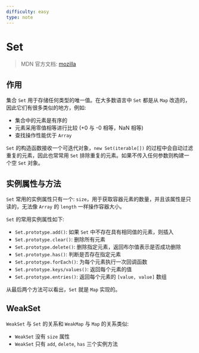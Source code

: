 ```yaml
---
difficulty: easy
type: note
---
```


# Set

> MDN 官方文档: [mozilla](https://developer.mozilla.org/zh-CN/docs/Web/JavaScript/Reference/Global_Objects/Set)

## 作用

集合 `Set` 用于存储任何类型的唯一值。在大多数语言中 `Set` 都是从 `Map` 改造的，因此它们有很多类似的地方，例如:
- 集合中的元素是有序的
- 元素采用零值相等进行比较 (+0 与 -0 相等，NaN 相等)
- 查找操作性能优于 `Array`

`Set` 的构造函数接收一个可迭代对象，`new Set(iterable[])` 的过程中会自动过滤重复的元素，因此也常常用 `Set` 排除重复的元素。如果不传入任何参数则构建一个空 `Set` 对象。

## 实例属性与方法

`Set` 常用的实例属性只有一个: `size`，用于获取容器元素的数量，并且该属性是只读的，无法像 `Array` 的 `length` 一样操作容器大小。

`Set` 的常用实例属性如下:
- `Set.prototype.add()`: 如果 `Set` 中不存在具有相同值的元素，则插入
- `Set.prototype.clear()`: 删除所有元素
- `Set.prototype.delete()`: 删除指定元素，返回布尔值表示是否成功删除
- `Set.prototype.has()`: 判断是否存在指定元素
- `Set.prototype.forEach()`: 为每个元素执行一次回调函数
- `Set.prototype.keys/values()`: 返回每个元素的值
- `Set.prototype.entries()`: 返回每个元素的 `[value, value]` 数组

从最后两个方法可以看出，`Set` 就是 `Map` 实现的。

## WeakSet

`WeakSet` 与 `Set` 的关系和 `WeakMap` 与 `Map` 的关系类似:
- `WeakSet` 没有 `size` 属性
- `WeakSet` 只有 `add`, `delete`, `has` 三个实例方法
